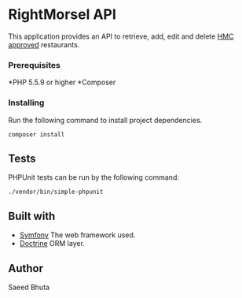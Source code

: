 # RightMorsel API

This application provides an API to retrieve, add, edit and delete [HMC approved](https://halalhmc.org/) restaurants.

### Prerequisites
*PHP 5.5.9 or higher
*Composer

### Installing
Run the following command to install project dependencies.
```
composer install
```

## Tests
PHPUnit tests can be run by the following command:
```
./vendor/bin/simple-phpunit
```

## Built with
* [Symfony](https://symfony.com/doc/3.4//index.html) The web framework used.
* [Doctrine](https://www.doctrine-project.org/projects/doctrine-orm/en/2.5/index.html) ORM layer.

## Author
Saeed Bhuta
